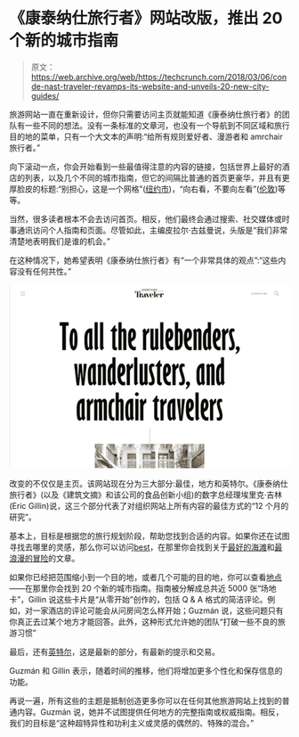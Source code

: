 # 《康泰纳仕旅行者》网站改版，推出 20 个新的城市指南

> 原文：<https://web.archive.org/web/https://techcrunch.com/2018/03/06/conde-nast-traveler-revamps-its-website-and-unveils-20-new-city-guides/>

旅游网站一直在重新设计，但你只需要访问主页就能知道《康泰纳仕旅行者》的团队有一些不同的想法。没有一条标准的文章河，也没有一个导航到不同区域和旅行目的地的菜单，只有一个大文本的声明:“给所有规则爱好者、漫游者和 amrchair 旅行者。”

向下滚动一点，你会开始看到一些最值得注意的内容的链接，包括世界上最好的酒店的列表，以及几个不同的城市指南，但它的间隔比普通的首页更豪华，并且有更厚脸皮的标题:“别担心，这是一个网格”([纽约市](https://web.archive.org/web/20230328183314/https://www.cntraveler.com/destinations/new-york-city))，“向右看，不要向左看”([伦敦](https://web.archive.org/web/20230328183314/https://www.cntraveler.com/destinations/london))等等。

当然，很多读者根本不会去访问首页。相反，他们最终会通过搜索、社交媒体或时事通讯访问个人指南和页面。尽管如此，主编皮拉尔·古兹曼说，头版是“我们非常清楚地表明我们是谁的机会。”

在这种情况下，她希望表明《康泰纳仕旅行者》有“一个非常具体的观点”:“这些内容没有任何共性。”

[![Conde Nast Traveler homepage](img/f203b0deb3f3eebeedc633f3259c878b.png)](https://web.archive.org/web/20230328183314/https://techcrunch.com/2018/03/06/conde-nast-traveler-redesign/cnt-homepage-screengrab/)

改变的不仅仅是主页。该网站现在分为三大部分:最佳，地方和英特尔。《康泰纳仕旅行者》(以及《建筑文摘》和该公司的食品创新小组)的数字总经理埃里克·吉林(Eric Gillin)说，这三个部分代表了对组织网站上所有内容的最佳方式的“12 个月的研究”。

基本上，目标是根据您的旅行规划阶段，帮助您找到合适的内容。如果你还在试图寻找去哪里的灵感，那么你可以访问[best](https://web.archive.org/web/20230328183314/https://www.cntraveler.com/the-bests)，在那里你会找到关于[最好的海滩](https://web.archive.org/web/20230328183314/https://www.cntraveler.com/galleries/2015-02-24/top-10-most-beautiful-island-beaches-hawaii-australia)和[最浪漫的冒险](https://web.archive.org/web/20230328183314/https://www.cntraveler.com/gallery/the-30-most-romantic-adventures)的文章。

如果你已经把范围缩小到一个目的地，或者几个可能的目的地，你可以查看[地点](https://web.archive.org/web/20230328183314/https://www.cntraveler.com/the-places)——在那里你会找到 20 个新的城市指南。指南被分解成总共近 5000 张“场地卡”，Gillin 说这些卡片是“从零开始”创作的，包括 Q & A 格式的简洁评论。例如，对一家酒店的评论可能会从问房间怎么样开始；Guzmán 说，这些问题只有你真正去过某个地方才能回答。此外，这种形式允许她的团队“打破一些不良的旅游习惯”

最后，还有[英特尔](https://web.archive.org/web/20230328183314/https://www.cntraveler.com/the-intel)，这是最新的部分，有最新的提示和交易。

Guzmán 和 Gillin 表示，随着时间的推移，他们将增加更多个性化和保存信息的功能。

再说一遍，所有这些的主题是抵制创造更多你可以在任何其他旅游网站上找到的普通内容。Guzmán 说，她并不试图提供任何地方的完整指南或权威指南。相反，我们的目标是“这种超特异性和功利主义或灵感的偶然的、特殊的混合。”